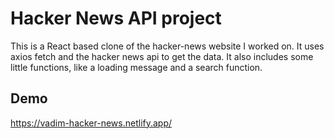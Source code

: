 
# Hacker News API project

This is a React based clone of the hacker-news website I worked on. 
It uses axios fetch and the hacker news api to get the data.
It also includes some little functions, like a loading message and a search function.


## Demo

https://vadim-hacker-news.netlify.app/

